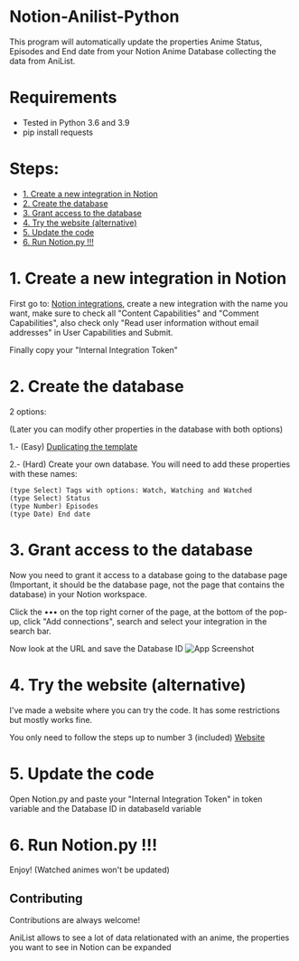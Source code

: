 # Notion-Anilist-Python
This program will automatically update the properties Anime Status, Episodes and End date from your Notion Anime Database collecting the data from AniList.

# Requirements
* Tested in Python 3.6 and 3.9
* pip install requests

# Steps: 
- [1. Create a new integration in Notion](#1-create-a-new-integration-in-notion)
- [2. Create the database](#2-create-the-database)
- [3. Grant access to the database](#3-Grant-access-to-the-database)
- [4. Try the website (alternative)](#4-try-the-website-alternative)
- [5. Update the code](#4-Update-the-code)
- [6. Run Notion.py !!!](#5-run-notionpy-)

# 1. Create a new integration in Notion 
First go to: [Notion integrations](https://www.notion.so/my-integrations), create a new integration with the name you want, make sure to check all "Content Capabilities" and "Comment Capabilities", also check only "Read user information without email addresses" in User Capabilities and Submit.

Finally copy your "Internal Integration Token"

# 2. Create the database
2 options:

(Later you can modify other properties in the database with both options)

1.- (Easy) [Duplicating the template](https://nebur.notion.site/Notion-Anilist-Python-15d384e86fd84feda877971a0d7ea15a) 

2.- (Hard) Create your own database. You will need to add these properties with these names: 

    (type Select) Tags with options: Watch, Watching and Watched
    (type Select) Status
    (type Number) Episodes
    (type Date) End date

# 3. Grant access to the database
Now you need to grant it access to a database going to the database page (Important, it should be the database page, not the page that contains the database) in your Notion workspace.

Click the ••• on the top right corner of the page, at the bottom of the pop-up, click "Add connections", 
search and select your integration in the search bar.

Now look at the URL and save the Database ID ![App Screenshot](https://files.readme.io/62e5027-notion_database_id.png)

# 4. Try the website (alternative)

I've made a website where you can try the code. It has some restrictions but mostly works fine.

You only need to follow the steps up to number 3 (included) [Website](https://neburen.pythonanywhere.com/)

# 5. Update the code
Open Notion.py and paste your "Internal Integration Token" in token variable and the Database ID in databaseId variable

# 6. Run Notion.py !!!
Enjoy! (Watched animes won't be updated)

## Contributing
Contributions are always welcome!

AniList allows to see a lot of data relationated with an anime, the properties you want to see in Notion can be expanded
